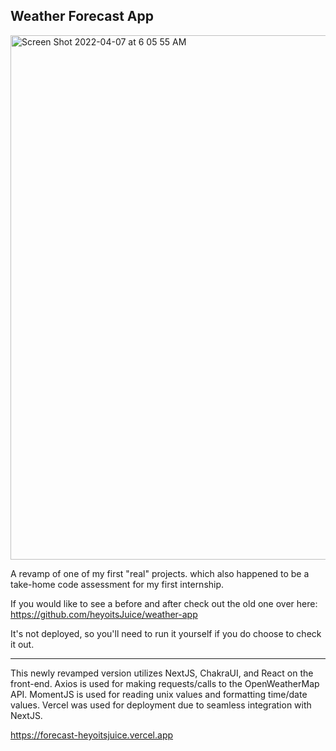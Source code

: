 ## Weather Forecast App
<img width="839" alt="Screen Shot 2022-04-07 at 6 05 55 AM" src="https://user-images.githubusercontent.com/42789583/162205940-8fbde3b7-bf5e-4d4f-848f-78e88884f270.png">

A revamp of one of my first "real" projects. which also happened to be a take-home code assessment for my first internship.

If you would like to see a before and after check out the old one over here:
https://github.com/heyoitsJuice/weather-app

It's not deployed, so you'll need to run it yourself if you do choose to check it out.

*** 

This newly revamped version utilizes NextJS, ChakraUI, and React on the front-end.
Axios is used for making requests/calls to the OpenWeatherMap API.
MomentJS is used for reading unix values and formatting time/date values.
Vercel was used for deployment due to seamless integration with NextJS.

https://forecast-heyoitsjuice.vercel.app
